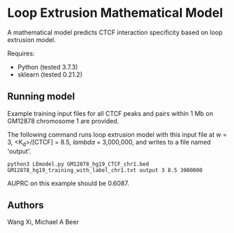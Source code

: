 # Loop Extrusion Mathematical Model
A mathematical model predicts CTCF interaction specificity based on loop extrusion model.

Requires:

* Python (tested 3.7.3)
* sklearn (tested 0.21.2)

## Running model
Example training input files for all CTCF peaks and pairs within 1 Mb on GM12878 chromosome 1 are provided.

The following command runs loop extrusion model with this input file at w = 3, <K<sub>d</sub>>/[CTCF] = 8.5, $lambda$ = 3,000,000, and writes to a file named 'output'.

    python3 LEmodel.py GM12878_hg19_CTCF_chr1.bed GM12878_hg19_training_with_label_chr1.txt output 3 8.5 3000000

AUPRC on this example should be 0.6087.

## Authors
Wang Xi, Michael A Beer
